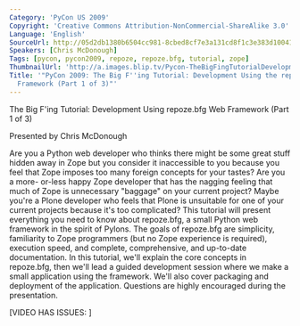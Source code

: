 ```yaml
---
Category: 'PyCon US 2009'
Copyright: 'Creative Commons Attribution-NonCommercial-ShareAlike 3.0'
Language: 'English'
SourceUrl: http://05d2db1380b6504cc981-8cbed8cf7e3a131cd8f1c3e383d10041.r93.cf2.rackcdn.com/pycon-us-2009/181_pycon-2009-the-big-f-ing-tutorial-development-using-the-repoze-bfg-web-framework-part-1-of-3.mp4
Speakers: [Chris McDonough]
Tags: [pycon, pycon2009, repoze, repoze.bfg, tutorial, zope]
ThumbnailUrl: 'http://a.images.blip.tv/Pycon-TheBigFingTutorialDevelopmentUsingTheRepozebfgWebFramew393-62.jpg'
Title: '"PyCon 2009: The Big F''ing Tutorial: Development Using the repoze.bfg Web
  Framework (Part 1 of 3)"'
---
```

The Big F'ing Tutorial: Development Using repoze.bfg Web Framework (Part 1 of
3)

  
Presented by Chris McDonough

  
Are you a Python web developer who thinks there might be some great stuff
hidden away in Zope but you consider it inaccessible to you because you feel
that Zope imposes too many foreign concepts for your tastes? Are you a more-
or-less happy Zope developer that has the nagging feeling that much of Zope is
unnecessary "baggage" on your current project? Maybe you're a Plone developer
who feels that Plone is unsuitable for one of your current projects because
it's too complicated? This tutorial will present everything you need to know
about repoze.bfg, a small Python web framework in the spirit of Pylons. The
goals of repoze.bfg are simplicity, familiarity to Zope programmers (but no
Zope experience is required), execution speed, and complete, comprehensive,
and up-to-date documentation. In this tutorial, we'll explain the core
concepts in repoze.bfg, then we'll lead a guided development session where we
make a small application using the framework. We'll also cover packaging and
deployment of the application. Questions are highly encouraged during the
presentation.

  
[VIDEO HAS ISSUES: ]

